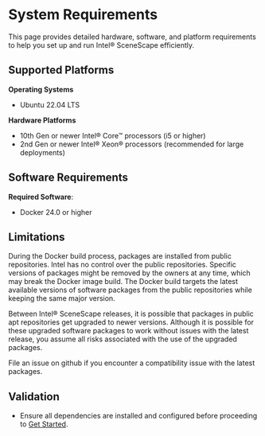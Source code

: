 # System Requirements

This page provides detailed hardware, software, and platform requirements to help you set up and run Intel® SceneScape efficiently.

## Supported Platforms

<!--
**Guidelines**:
- Include supported operating systems, versions, and platform-specific notes.
-->

**Operating Systems**

- Ubuntu 22.04 LTS

**Hardware Platforms**

- 10th Gen or newer Intel® Core™ processors (i5 or higher)
- 2nd Gen or newer Intel® Xeon® processors (recommended for large deployments)

## Software Requirements

<!--
**Guidelines**:
- List software dependencies, libraries, and tools.
-->

**Required Software**:

- Docker 24.0 or higher

## Limitations

During the Docker build process, packages are installed from public repositories. Intel has no control over the public repositories. Specific versions of packages might be removed by the owners at any time, which may break the Docker image build. The Docker build targets the latest available versions of software packages from the public repositories while keeping the same major version.

Between Intel® SceneScape releases, it is possible that packages in public apt repositories get upgraded to newer versions. Although it is possible for these upgraded software packages to work without issues with the latest release, you assume all risks associated with the use of the upgraded packages.

File an issue on github if you encounter a compatibility issue with the latest packages.

## Validation

- Ensure all dependencies are installed and configured before proceeding to [Get Started](Getting-Started-Guide.md).
